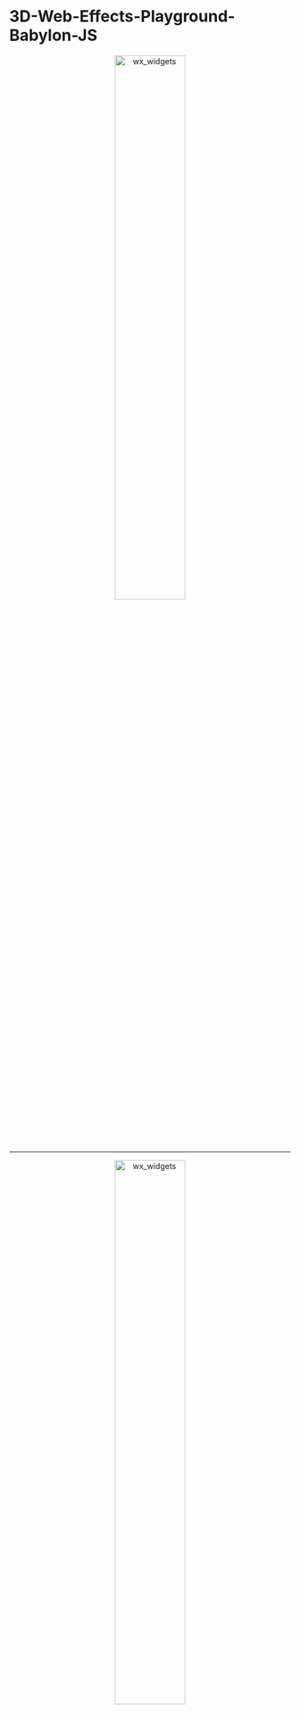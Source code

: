 # 3D-Web-Effects-Playground-Babylon-JS

<p align="center">
<img src="" alt="wx_widgets" width="50%"/> 
</p>
<hr>
<p align="center">
<img src="" alt="wx_widgets" width="50%"/> 
</p>
